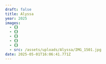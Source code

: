 ```yaml
---
draft: false
title: Alyssa
year: 2025
images:
  - {}
  - {}
  - {}
  - {}
  - {}
  - src: /assets/uploads/Alyssa/IMG_1501.jpg
date: 2025-05-01T16:06:41.771Z
---
```


